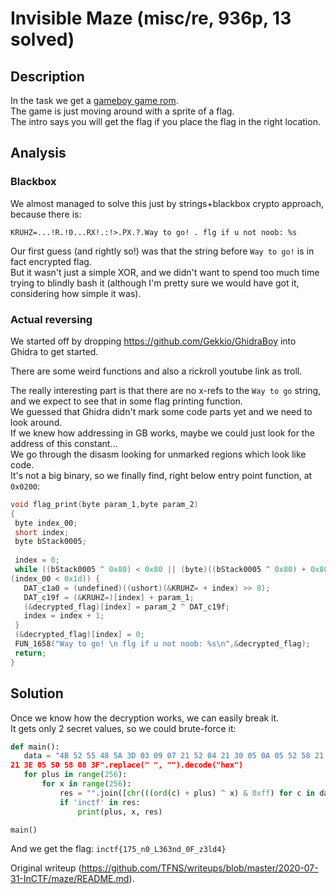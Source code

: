 # Invisible Maze (misc/re, 936p, 13 solved)

## Description

In the task we get a [gameboy game
rom](https://raw.githubusercontent.com/TFNS/writeups/master/2020-07-31-InCTF/maze/output.gb).  
The game is just moving around with a sprite of a flag.  
The intro says you will get the flag if you place the flag in the right
location.

## Analysis

### Blackbox

We almost managed to solve this just by strings+blackbox crypto approach,
because there is:

```  
KRUHZ=...!R.!0...RX!.:!>.PX.?.Way to go! . flg if u not noob: %s  
```

Our first guess (and rightly so!) was that the string before `Way to go!` is
in fact encrypted flag.  
But it wasn't just a simple XOR, and we didn't want to spend too much time
trying to blindly bash it (although I'm pretty sure we would have got it,
considering how simple it was).

### Actual reversing

We started off by dropping https://github.com/Gekkio/GhidraBoy into Ghidra to
get started.

There are some weird functions and also a rickroll youtube link as troll.

The really interesting part is that there are no x-refs to the `Way to go`
string, and we expect to see that in some flag printing function.  
We guessed that Ghidra didn't mark some code parts yet and we need to look
around.  
If we knew how addressing in GB works, maybe we could just look for the
address of this constant...  
We go through the disasm looking for unmarked regions which look like code.  
It's not a big binary, so we finally find, right below entry point function,
at `0x0200`:

```c  
void flag_print(byte param_1,byte param_2)  
{  
 byte index_00;  
 short index;  
 byte bStack0005;  
  
 index = 0;  
 while ((bStack0005 ^ 0x80) < 0x80 || (byte)((bStack0005 ^ 0x80) + 0x80) <
(index_00 < 0x1d)) {  
   DAT_c1a0 = (undefined)((ushort)(&KRUHZ= + index) >> 8);  
   DAT_c19f = (&KRUHZ=)[index] + param_1;  
   (&decrypted_flag)[index] = param_2 ^ DAT_c19f;  
   index = index + 1;  
 }  
 (&decrypted_flag)[index] = 0;  
 FUN_1658("Way to go! \n flg if u not noob: %s\n",&decrypted_flag);  
 return;  
}  
```

## Solution

Once we know how the decryption works, we can easily break it.  
It gets only 2 secret values, so we could brute-force it:

```python  
def main():  
   data = "4B 52 55 48 5A 3D 03 09 07 21 52 04 21 30 05 0A 05 52 58 21 04 3A
21 3E 05 50 58 08 3F".replace(" ", "").decode("hex")  
   for plus in range(256):  
       for x in range(256):  
           res = "".join([chr(((ord(c) + plus) ^ x) & 0xff) for c in data])  
           if 'inctf' in res:  
               print(plus, x, res)

main()  
```

And we get the flag: `inctf{175_n0_L363nd_0F_z3ld4}`

Original writeup
(https://github.com/TFNS/writeups/blob/master/2020-07-31-InCTF/maze/README.md).